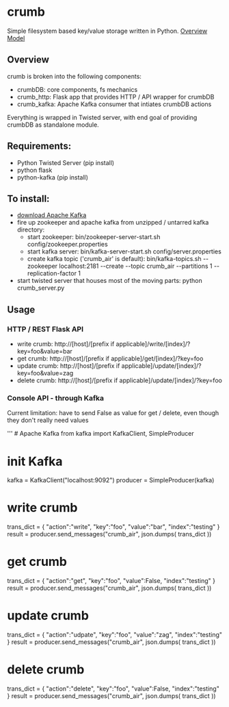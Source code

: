 # crumb
Simple filesystem based key/value storage written in Python.
<a target="_blank" href="https://docs.google.com/drawings/d/13fF6OExvrzg-zclSGoFmAMkko-N6azliPfHQrX6yM2I/edit?usp=sharing">Overview Model</a>


## Overview
crumb is broken into the following components:
* crumbDB: core components, fs mechanics
* crumb_http:  Flask app that provides HTTP / API wrapper for crumbDB
* crumb_kafka:  Apache Kafka consumer that intiates crumbDB actions

Everything is wrapped in Twisted server, with end goal of providing crumbDB as standalone module.


## Requirements:
* Python Twisted Server (pip install)
* python flask
* python-kafka (pip install)


## To install:
* <a href="http://kafka.apache.org/downloads.html">download Apache Kafka</a>
* fire up zookeeper and apache kafka from unzipped / untarred kafka directory:
  * start zookeeper: bin/zookeeper-server-start.sh config/zookeeper.properties
  * start kafka server: bin/kafka-server-start.sh config/server.properties
  * create kafka topic ('crumb_air' is default): bin/kafka-topics.sh --zookeeper localhost:2181 --create --topic crumb_air --partitions 1 --replication-factor 1
* start twisted server that houses most of the moving parts: python crumb_server.py


## Usage

### HTTP / REST Flask API 
* write crumb: http://[host]/[prefix if applicable]/write/[index]/?key=foo&value=bar
* get crumb: http://[host]/[prefix if applicable]/get/[index]/?key=foo
* update crumb: http://[host]/[prefix if applicable]/update/[index]/?key=foo&value=zag
* delete crumb: http://[host]/[prefix if applicable]/update/[index]/?key=foo

### Console API - through Kafka
<p>Current limitation: have to send False as value for get / delete, even though they don't really need values</p>
'''
# Apache Kafka
from kafka import KafkaClient, SimpleProducer

# init Kafka
kafka = KafkaClient("localhost:9092")
producer = SimpleProducer(kafka)

# write crumb
trans_dict = { "action":"write", "key":"foo", "value":"bar", "index":"testing" }
result = producer.send_messages("crumb_air", json.dumps( trans_dict ))

# get crumb
trans_dict = { "action":"get", "key":"foo", "value":False, "index":"testing" }
result = producer.send_messages("crumb_air", json.dumps( trans_dict ))

# update crumb
trans_dict = { "action":"udpate", "key":"foo", "value":"zag", "index":"testing" }
result = producer.send_messages("crumb_air", json.dumps( trans_dict ))

# delete crumb
trans_dict = { "action":"delete", "key":"foo", "value":False, "index":"testing" }
result = producer.send_messages("crumb_air", json.dumps( trans_dict ))